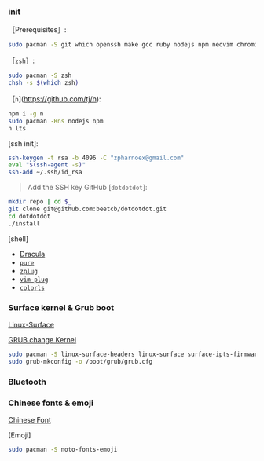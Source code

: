 ### init

［Prerequisites］:

```bash
sudo pacman -S git which openssh make gcc ruby nodejs npm neovim chromium latte-dock
```
［`zsh`］:

```bash
sudo pacman -S zsh 
chsh -s $(which zsh)
```

［`n`](https://github.com/tj/n): 

```bash
npm i -g n
sudo pacman -Rns nodejs npm 
n lts
```
[ssh init]:
```bash
ssh-keygen -t rsa -b 4096 -C "zpharnoex@gmail.com"
eval "$(ssh-agent -s)"
ssh-add ~/.ssh/id_rsa
```
> Add the SSH key GitHub
[`dotdotdot`]:
```bash
mkdir repo | cd $_
git clone git@github.com:beetcb/dotdotdot.git
cd dotdotdot
./install
```
[shell]
- [Dracula](https://draculatheme.com/konsole)
- [`pure`](https://github.com/sindresorhus/pure)
- [`zplug`](https://github.com/zplug/zplug)
- [`vim-plug`](https://github.com/junegunn/vim-plug)
- [`colorls`](https://github.com/athityakumar/colorls)

### Surface kernel & Grub boot
[Linux-Surface](https://github.com/linux-surface/linux-surface/wiki/Installation-and-Setup)

[GRUB change Kernel](https://wiki.archlinux.org/index.php/GRUB_(%E7%AE%80%E4%BD%93%E4%B8%AD%E6%96%87)/Tips_and_tricks_(%E7%AE%80%E4%BD%93%E4%B8%AD%E6%96%87)#%E5%A4%9A%E4%B8%AA%E5%90%AF%E5%8A%A8%E6%9D%A1%E7%9B%AE)

```bash
sudo pacman -S linux-surface-headers linux-surface surface-ipts-firmware iptsd
sudo grub-mkconfig -o /boot/grub/grub.cfg
```

### Bluetooth


### Chinese fonts & emoji

[Chinese Font](https://wiki.archlinux.org/index.php/Localization_(%E7%AE%80%E4%BD%93%E4%B8%AD%E6%96%87)/Simplified_Chinese_(%E7%AE%80%E4%BD%93%E4%B8%AD%E6%96%87))

[Emoji]
```bash
sudo pacman -S noto-fonts-emoji
```

